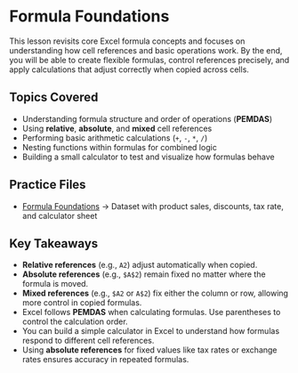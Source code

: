 # Formula Foundations  

This lesson revisits core Excel formula concepts and focuses on understanding how cell references and basic operations work. By the end, you will be able to create flexible formulas, control references precisely, and apply calculations that adjust correctly when copied across cells.  

## Topics Covered  
- Understanding formula structure and order of operations (**PEMDAS**)  
- Using **relative**, **absolute**, and **mixed** cell references  
- Performing basic arithmetic calculations (`+`, `-`, `*`, `/`)  
- Nesting functions within formulas for combined logic  
- Building a small calculator to test and visualize how formulas behave  

## Practice Files  
- [Formula Foundations](./Formula_Foundations.xlsx) → Dataset with product sales, discounts, tax rate, and calculator sheet  

## Key Takeaways  
- **Relative references** (e.g., `A2`) adjust automatically when copied.  
- **Absolute references** (e.g., `$A$2`) remain fixed no matter where the formula is moved.  
- **Mixed references** (e.g., `$A2` or `A$2`) fix either the column or row, allowing more control in copied formulas.  
- Excel follows **PEMDAS** when calculating formulas. Use parentheses to control the calculation order.  
- You can build a simple calculator in Excel to understand how formulas respond to different cell references.  
- Using **absolute references** for fixed values like tax rates or exchange rates ensures accuracy in repeated formulas.  
